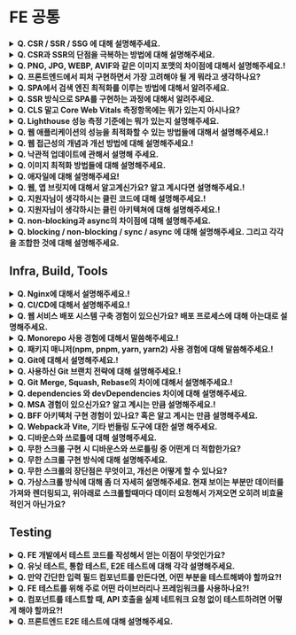 # FE 공통

<details>
<summary><strong>Q. CSR / SSR / SSG 에 대해 설명해주세요.</strong></summary>

답변

## CSR

초기 로딩 시 최소한의 HTML만 전달하고, JavaScript가 실행된 후 브라우저에서 모든 UI를 구성함

### 장점

SPA에 적합하고 사용자와의 인터랙션이 빠릅니다.

### 단점

초기 로딩 속도 느리고 SEO에 불리함

## SSR

요청 시 서버가 HTML을 완전히 구성한 후 브라우저에 전달해 바로 렌더링하는 방식

### 장점

초기 로딩 속도가 빠르고 SEO에 유리, 보안에 유리함

### 단점

서버의 부담이 증가하고 페이지 전환 시 전체 HTML을 다시 요청해야 합니다.

## SSG

빌드 시 미리 HTML을 생성해서 저장해두고, 사용자가 요청할 때 해당 HTML을 그대로 전달하는 방식

### 장점

매우 빠르고 SEO에 매우 유리함

### 단점

실시간 데이터 반영이 어렵고 페이지 수가 많으면 빌드 시간이 길어짐

질문 제작: 강민주

출처: (optional)

</details>

<details>
<summary><strong>Q. CSR과 SSR의 단점을 극복하는 방법에 대해 설명해주세요.</strong></summary>

답변

## CSR 단점 극복 방법

### 초기 로딩이 느림

해결 방법

- code splitting(코드 분할) 필요한 페이지/ 컴포넌트 단위로 JS 번들을 나누어 초기에 최소한의 코드로만 로딩
- Lazy Loading : 사용자가 실제로 접근할 때 필요한 리소스만 불러옴
- Preloading/Prefetching : 예상되는 사용자 이동 경로에 있는 리소스를 미리 불러와 준비

### SEO에 불리함

해결 방법

- 사전 렌더링 : 정적 HTML을 미리 생성해 검색 엔진에 제공
- 동적 렌더링 : 일반 사용자는 CSR로 처리하고, 크롤러에게만 SSR 결과를 전달(Google 추천 방식)

## SSR 단점 극복 방법

### 서버 부하가 큼

해결 방법

- 캐싱 : 페이지 결과나 API 응답을 CDN 또는 서버 메모리에 저장하여 재사용
- ISR : 정적 페이지를 일정 주기로 백그라운드에서 다시 생성하는 방식

### 페이지 전환 시 깜빡임/느림

해결 방법

- Hydaration 최적화 : 클라이언트 측에서 부드럽게 React가 takeover 하도록 조정
- client-side routing 병행 : 페이 이동은 CSR 방식으로, 초기 로딩만 SSR로 처리

질문 제작: 강민주

출처: (optional)

</details>

<details>
<summary><strong>Q. PNG, JPG, WEBP, AVIF와 같은 이미지 포맷의 차이점에 대해서 설명해주세요.!</strong></summary>

답변

질문 제작: OOO

출처: (optional)

</details>

<details>
<summary><strong>Q. 프론트엔드에서 피처 구현하면서 가장 고려해야 될 게 뭐라고 생각하나요?</strong></summary>

- 프론트엔드에서 피처를 구현할 때 가장 중요하게 고려해야 할 점은 사용자 경험이라고 생각합니다. 최종적으로 프론트엔드가 개발하는 모든 기능은 사용자를 위한 것이기 때문입니다.

  구체적으로 다음 요소들을 균형 있게 고려해야 합니다.

  성능과 속도: 사용자는 빠른 응답을 기대합니다. 불필요한 렌더링을 줄이고, 코드 스플리팅, 이미지 최적화, 캐싱 전략 등을 통해 로딩 시간을 최소화해야 합니다.

  접근성(Accessibility): 모든 사용자가 장애 여부와 관계없이 기능을 사용할 수 있어야 합니다. 시맨틱 HTML, ARIA 속성, 키보드 네비게이션 지원이 필수적입니다.

  유지보수성: 코드베이스가 확장 가능하고 다른 개발자들이 쉽게 이해할 수 있도록 설계해야 합니다. 컴포넌트의 재사용성과 명확한 관심사 분리가 중요합니다.

</details>

<details><summary><strong>Q. SPA에서 검색 엔진 최적화를 이루는 방법에 대해서 알려주세요.</strong></summary>

1. **SSR 사용**: 서버에서 페이지의 HTML을 미리 만들어 브라우저와 검색 봇에 전달합니다. 초기 콘텐츠를 바로 인식할 수 있습니다.
2. **SSG 사용**: 빌드 시점에 모든 페이지의 HTML을 미리 생성해 둡니다. 빠르고 SEO에 매우 유리합니다. (예: Gatsby, Next.js/Nuxt.js의 SSG 모드)
3. **동적 렌더링:** 사용자에게는 SPA를, 검색 봇에게는 서버에서 미리 렌더링된 버전을 보여주는 방식입니다.
</details>

<details><summary><strong>Q. SSR 방식으로 SPA를 구현하는 과정에 대해서 알려주세요.</strong></summary>

1. 첫 페이지 로드 시에 서버가 필요한 데이터를 포함한 완전한 HTML을 미리 만들어서 브라우저에 보냅니다.
2. 그 후, 브라우저는 JavaScript를 로드하여 서버에서 생성된 HTML에 동적인 기능을 추가합니다. 이 과정을 **하이드레이션**이라고 합니다.
3. 이후에는 일반적인 SPA처럼 클라이언트 측에서 페이지를 업데이트하며 동작합니다.
</details>

<details>
<summary><strong>Q. CLS 말고 Core Web Vitals 측정항목에는 뭐가 있는지 아시나요?</strong></summary>

- Core Web Vitals는 Google이 웹사이트 사용자 경험을 측정하는 핵심 지표들입니다.

  LCP(Largest Contentful Paint): 페이지의 가장 큰 콘텐츠가 화면에 표시되는 시간을 측정합니다. 좋은 사용자 경험을 위해서는 2.5초 이내여야 합니다.

  FID(First Input Delay): 사용자가 페이지와 처음 상호작용할 때 응답 지연 시간을 측정합니다. 100ms 이하가 권장됩니다.

  INP(Interaction to Next Paint): FID를 대체할 새로운 지표로, 모든 사용자 상호작용의 응답성을 측정합니다. 200ms 이하가 좋은 경험입니다.

  TTFB(Time to First Byte): 서버 응답 시간을 측정하는 지표로, 리소스 요청부터 첫 데이터를 받는 시간입니다.

</details>

<details>
<summary><strong>Q. Lighthouse 성능 측정 기준에는 뭐가 있는지 설명해주세요.</strong></summary>

- Lighthouse는 Google에서 개발한 웹페이지 품질 측정 도구로, 다음과 같은 주요 성능 측정 기준들을 포함합니다.

- 성능(Performance)

  - First Contentful Paint(FCP): 페이지가 로드되기 시작한 시점부터 콘텐츠의 일부가 화면에 렌더링될 때까지의 시간
  - Largest Contentful Paint(LCP): 가장 큰 콘텐츠 요소가 화면에 렌더링되는 시간 (Core Web Vitals의 일부)
  - Speed Index: 페이지 콘텐츠가 얼마나 빨리 시각적으로 표시되는지 측정
  - Time to Interactive(TTI): 페이지가 완전히 상호작용 가능한 상태가 되는 데 걸리는 시간
  - Total Blocking Time(TBT): FCP와 TTI 사이에서 메인 스레드가 차단된 총 시간
  - Cumulative Layout Shift(CLS): 페이지 로드 중 예기치 않은 레이아웃 이동의 정도 (Core Web Vitals의 일부)

- 접근성(Accessibility)

  - 웹사이트가 장애가 있는 사용자들에게 얼마나 접근 가능한지 측정
  - ARIA 속성의 올바른 사용, 색상 대비, 키보드 접근성 등 평가

- 최적화 권장사항(Best Practices)

  - HTTPS 사용, 안전하지 않은 JavaScript 방지, 올바른 이미지 비율 사용 등
  - 브라우저 오류 로깅, 사용자 경험을 저해하는 요소들 체크

- SEO(Search Engine Optimization)

  - 검색 엔진이 페이지를 얼마나 잘 이해할 수 있는지 측정
  - meta 태그, 텍스트 크기, 크롤링 가능 여부 등 확인

- PWA(Progressive Web App)
  - 웹사이트가 PWA 기준을 얼마나 충족하는지 측정
  - 오프라인 작동, 설치 가능성, HTTPS 사용 등 평가

</details>

<details>
<summary><strong>Q. 웹 애플리케이션의 성능을 최적화할 수 있는 방법들에 대해서 설명해주세요.!</strong></summary>

답변

질문 제작: OOO

출처: (optional)

</details>

<details>
<summary><strong>Q. 웹 접근성의 개념과 개선 방법에 대해 설명해주세요.!</strong></summary>

답변

질문 제작: OOO

출처: (optional)

</details>

<details>
<summary><strong>Q. 낙관적 업데이트에 관해서 설명해 주세요.</strong></summary>

- 낙관적 업데이트는 사용자 인터페이스를 즉각적으로 반응하게 만들어 사용자 경험을 향상시키는 패턴입니다. 서버 응답을 기다리지 않고 UI를 먼저 업데이트한 후, 서버 응답이 돌아오면 그에 맞게 상태를 최종 조정하는 방식입니다.
- 장점: 사용자에게 즉각적인 피드백 제공으로 앱이 더 빠르게 느껴집니다.
- 단점: 서버 요청이 실패하면 롤백 로직을 구현해야 합니다, 이에 따라서 상태 관리의 복잡성이 증가할 수 있습니다.

</details>

<details>
<summary><strong>Q. 이미지 최적화 방법들에 대해 설명해주세요.</strong></summary>

1. 적절한 이미지 포맷 선택: WebP를 사용하면 JPG, PNG보다 30~50% 작은 파일 크기로 동일한 품질을 제공합니다.
2. 반응형 이미지: `<picture>` 요소를 활용하여 기기 특성마다 이미지 포맷을 다르게 전달할 수 있습니다.
3. 지연 로딩(Lazy Loading): 뷰포트에 들어올 때만 이미지를 로드하여 초기 페이지 로드 시간을 단축할 수 있습니다.

</details>

<details>
<summary><strong>Q. 애자일에 대해 설명해주세요!</strong></summary>

답변

질문 제작: OOO

출처: (optional)

</details>

<details>
<summary><strong>Q. 웹, 앱 브릿지에 대해서 알고계신가요? 알고 계시다면 설명해주세요.!</strong></summary>

답변

질문 제작: OOO

출처: (optional)

</details>

<details>
<summary><strong>Q. 지원자님이 생각하시는 클린 코드에 대해 설명해주세요.!</strong></summary>

답변

질문 제작: OOO

출처: (optional)

</details>

<details>
<summary><strong>Q. 지원자님이 생각하시는 클린 아키텍쳐에 대해 설명해주세요.!</strong></summary>

답변

질문 제작: OOO

출처: (optional)

</details>

<details>
<summary><strong>Q. non-blocking과 async의 차이점에 대해 설명해주세요.</strong></summary>

- non-blocking과 async는 자주 함께 쓰이지만, 의미와 관점이 조금 다릅니다.
  non-blocking은 함수가 작업을 수행하더라도 결과가 나올 때까지 기다리지 않고 즉시 제어권을 돌려주는 실행 방식을 의미합니다.
  반면, async는 함수가 호출된 이후의 작업 완료 시점에 실행될 로직을 미리 지정해두는 코드 구조를 말합니다.
  예를 들어, `non-blocking`은 A 함수가 B 함수를 호출했을 때 B 함수가 작업을 끝내지 않아도 A 함수가 계속 실행될 수 있도록 하는 실행 흐름이고, `async`는 그 작업이 끝났을 때 어떻게 처리할지를 명시하는 방식입니다.
  즉, non-blocking은 실행 방식, async는 그 실행을 처리하는 코드 스타일이라고 볼 수 있습니다.

</details>

<details>
<summary><strong>Q. blocking / non-blocking / sync / async 에 대해 설명해주세요. 그리고 각각을 조합한 것에 대해 설명해주세요.</strong></summary>

1. **blocking + sync** : 다른 작업이 진행되는 동안 자신의 작업을 처리하지 않고 (blocking), 다른 작업의 완료 여부를 바로 받아 순차적으로 처리하는 (sync) 방식이다. 다른 작업의 결과가 자신의 작업에 영향을 주는 경우에 활용할 수 있다.
2. **blocking + async** : 다른 작업이 진행되는 동안 자신의 작업을 멈추고 기다리는 (blocking), 다른 작업의 결과를 바로 처리하지 않아 순서대로 작업을 수행하지 않는 (async) 방식이다.
3. **non-blocking + async** : 다른 작업이 진행되는 동안에도 자신의 작업을 처리하고 (non-blocking), 다른 작업의 결과를 바로 처리하지 않아 작업 순서가 지켜지지 않는 (async) 방식이다. 다른 작업의 결과가 자신의 작업에 영향을 주지 않는 경우에 활용할 수 있다.
4. **non-blocking + sync** : 다른 작업이 진행되는 동안에도 자신의 작업을 처리하고 (non-blocking), 다른 작업의 결과를 바로 처리하여 작업을 순차대로 수행하는 (sync) 방식이다.
</details>

## Infra, Build, Tools

<details>
<summary><strong>Q. Nginx에 대해서 설명해주세요.!</strong></summary>

답변

질문 제작: OOO

출처: (optional)

</details>

<details>
<summary><strong>Q. CI/CD에 대해서 설명해주세요.!</strong></summary>

답변

질문 제작: OOO

출처: (optional)

</details>

<details>
<summary><strong>Q. 웹 서비스 배포 시스템 구축 경험이 있으신가요? 배포 프로세스에 대해 아는대로 설명해주세요.</strong></summary>

- 예시 답변: AWS 환경에서 배포해본 경험이 있습니다. 배포 프로세스는 개발 -> 빌드 -> 테스트 -> 배포 -> 모니터링 순서로 이루어집니다.

- 웹서버: HTTP 요청에 대해 정적으로 HTML 페이지를 전달합니다.
- WAS: 클라이언트 요청에 따라서 동적으로 콘텐츠를 생성하여 제공합니다.

</details>

<details>
<summary><strong>Q. Monorepo 사용 경험에 대해서 말씀해주세요.!</strong></summary>

답변

질문 제작: OOO

출처: (optional)

</details>

<details>
<summary><strong>Q. 패키지 매니저(npm, pnpm, yarn, yarn2) 사용 경험에 대해 말씀해주세요.!</strong></summary>

답변

질문 제작: OOO

출처: (optional)

</details>

<details>
<summary><strong>Q. Git에 대해서 설명해주세요.!</strong></summary>

답변

질문 제작: OOO

출처: (optional)

</details>

<details>
<summary><strong>Q. 사용하신 Git 브랜치 전략에 대해 설명해주세요.!</strong></summary>

답변

질문 제작: OOO

출처: (optional)

</details>

<details>
<summary><strong>Q. Git Merge, Squash, Rebase의 차이에 대해서 설명해주세요.!</strong></summary>

답변

질문 제작: OOO

출처: (optional)

</details>

<details>
<summary><strong>Q. dependencies 와 devDependencies 차이에 대해 설명해주세요.</strong></summary>

1. dependencies: 프로덕션 환경에서 앱을 실행하는데 필요한 패키지들이 담깁니다. (ex: React, Redux, Axios)
2. devDependencies: 개발 과정에서만 필요한 패키지들이 담깁니다. 빌드 도구, 테스트 프레임워크, 린터 등이 이곳에 포함됩니다. (ex: Webpack, Babel, ESLint, TypeScript)

</details>

<details>
<summary><strong>Q. MSA 경험이 있으신가요? 알고 계시는 만큼 설명해주세요.!</strong></summary>

답변

질문 제작: OOO

출처: (optional)

</details>

<details>
<summary><strong>Q. BFF 아키텍처 구현 경험이 있나요? 혹은 알고 계시는 만큼 설명해주세요.</strong></summary>

- BFF는 'Backend for Frontend'의 약자인데요, 말 그대로 **프론트엔드만을 위한 맞춤형 백엔드 서버입니다.**

  요즘 서비스들은 웹, 모바일 앱 등 다양한 프론트엔드 환경을 가지는 경우가 많잖아요? 그리고 백엔드는 여러 기능을 제공하는 범용 API나 마이크로서비스로 구성되기도 하고요.

  이때 프론트엔드 입장에서는, 화면 하나를 그리기 위해 여러 백엔드 API를 호출해야 하거나, 반대로 너무 많은 불필요한 데이터까지 받아와서 직접 가공해야 하는 불편함이 생길 수 있습니다.

  **BFF는 이런 문제를 해결하기 위해 중간에 위치**합니다. 특정 프론트엔드(예: 웹 앱용 BFF, 모바일 앱용 BFF)를 타겟으로 해서, **백엔드의 여러 API를 대신 호출**해서 데이터를 가져오고, 프론트엔드가 **필요로 하는 형태로 데이터를 조합하고 가공**해서, **딱 맞는 응답 하나로 만들어서** 프론트엔드에 전달해주는 역할을 합니다.

  덕분에 프론트엔드 개발자는 복잡한 데이터 처리나 여러 번의 API 호출 없이, BFF가 제공하는 API만 호출하면 되니까 **개발이 훨씬 편해지고**, 필요한 데이터만 받으니 **성능 개선**에도 도움이 됩니다.

  결국, 프론트엔드 개발 경험과 사용자 경험을 향상시키기 위한 아키텍처 패턴이라고 생각합니다.

</details>

<details>
<summary><strong>Q. Webpack과 Vite, 기타 번들링 도구에 대한 설명 해주세요.</strong></summary>

- Webpack은 가장 많이 쓰이는 번들러 중 하나로 모든 자원을 JS 모듈로 간주하여, 의존성을 분석하고 하나(또는 여러개)의 파일로 번들링해줍니다. 플러그인/로더 기반 구조로 확장성이 높고 트리 쉐이킹과 코드 분할을 지원해 줍니다.

  Vite는 최근 떠오른 매우 빠른 빌드 도구로 개발 시에는 번들링하지 않고, ESM으로 빠르개 실행시켜줍니다. 빌드 시에는 Rollup 기반으로 번들링하고 간단한 설정으로 빠르게 사용할 수 있지만 커스텀하기 어려울 수 있습니다.

</details>

<details>
<summary><strong>Q. 디바운스와 쓰로틀에 대해 설명해주세요.</strong></summary>

- 둘 다 이벤트 핸들러가 너무 자주 실행되지 않도록 조절하는 기법입니다.

  디바운스는 이벤트가 연속적으로 발생할 때, 마지막 이벤트가 발생한 후 일정 시간이 지나야 이벤트 핸들러가 실행되는 방식입니다. 예를 들어 검색창에 검색할 때 한 글자씩 입력할때마다 검색 요청을 보내면 부하가 불필요하게 커지니, 입력을 멈춘 후 일정 시간이 지나면 검색 요청을 보내는 방식으로 디바운스를 적용할 수 있습니다.

  쓰로틀링은 일정 시간 간격 동안 발생한 이벤트 중 첫번째 또는 마지막 이벤트만 처리하는 방식입니다. 이벤트가 계속 발생하더라도 설정된 시간 동안은 한번만 이벤트가 실행되는 것입니다. 예를 들어 매우 빠른 속도로 연속 클릭을 한다면, 클릭할 때마다 발생하는 이벤트를 전부 처리하면 부하가 불필요하게 커지니, 쓰로틀을 적용해서 일정 시간 내 한 번만 처리하게 할 수 있습니다.

  [ 쓰로틀 코드 ]

  ```
  function throttle(fn, delay) {
    let timer = null;

    return (...args) => {
      if (timer) return;

      timer = setTimeout(() => {
        fn(...args);
        timer = null;
      }, delay);
    };
  }

  ```

  [ 디바운스 코드 ]

  ```
  function debounce(fn, delay) {
    let timer = 0;

    return (...args) => {
      clearTimeout(timer);

      timer = setTimeout(() => {
        fn(...args);
      }, delay);
    };
  }

  ```

</details>

<details>
<summary><strong>Q. 무한 스크롤 구현 시 디바운스와 쓰로틀링 중 어떤게 더 적합한가요?</strong></summary>

- 쓰로틀이 더 적합하다고 생각합니다. 스크롤은 연속적인 동작이며, 사용자는 스크롤이 페이지 하단에 도달할 때 즉각적인 반응을 기대합니다. 쓰로틀은 스크롤 하단에 위치하게 된 순간 즉시 추가 데이터 요청을 수행하므로 사용자에게 자연스러운 스크롤 경험을 제공합니다. 반면 디바운스를 적용할 경우, 사용자가 반복적으로 스크롤한다면 마지막 스크롤이 멈춘 후에야 데이터를 불러오기 시작하므로 지연이 발생할 수 있습니다.

</details>

<details>
<summary><strong>Q. 무한 스크롤 구현 방식에 대해 설명해주세요.</strong></summary>

- 사용자가 페이지를 아래로 스크롤할 때 마지막 요소가 뷰포트에 닿는 순간을 감지하여, 추가로 다음 데이터를 요청하는 방식입니다. 주로 Intersection Observer API를 사용합니다.

  이전에 제가 무한스크롤을 구현할때는 React-Query의 useInfiniteQuery 훅을 활용해서 무한스크롤을 구현했습니다. `useInfiniteQuery`는 API 요청, 데이터 병합, 로딩 상태 관리 등 전체 흐름을 처리하는 역할을 했습니다.

</details>

<details>
<summary><strong>Q. 무한 스크롤의 장단점은 무엇이고, 개선은 어떻게 할 수 있나요?</strong></summary>

- 무한 스크롤의 장점은 초기에 모든 데이터를 한 번에 불러오는 대신, 사용자의 스크롤에 따라 필요한 데이터만 점진적으로 요청하기 때문에 초기 로딩 속도를 개선하고 UX를 향상시킬 수 있다는 점입니다. 특히 수백 개 이상의 데이터를 다룰 때 유용합니다.

  하지만 단점도 존재합니다. 스크롤이 계속되면서 DOM에 컴포넌트가 무한히 쌓이면, 브라우저가 많은 요소를 렌더링하고 유지해야 하므로 성능 저하가 발생할 수 있습니다. 극단적으로 수만 개의 노드가 누적되면 브라우저에서 렌더링 에러가 발생할 수 있습니다.

  이러한 문제를 해결하기 위해 가상 스크롤 기법을 사용할 수 있습니다. 이 기법은 화면에 보이는 영역만 실제 DOM에 렌더링하고, 스크롤에 따라 보이지 않는 영역은 제거하거나 교체함으로써 전체 DOM 노드 수를 최소화하여 성능을 최적화합니다.

</details>

<details>
<summary><strong>Q. 가상스크롤 방식에 대해 좀 더 자세히 설명해주세요. 현재 보이는 부분만 데이터를 가져와 렌더링되고, 위아래로 스크롤할때마다 데이터 요청해서 가져오면 오히려 비효율적인거 아닌가요?</strong></summary>

- 가상 스크롤은 데이터를 요청하는 방식이 아니라, 이미 로딩된 데이터를 화면에 효율적으로 렌더링하기 위한 기술입니다.

  즉, 수백 개의 데이터가 클라이언트에 존재하더라도 DOM에는 보이는 일부만 렌더링하고, 스크롤 위치에 따라 렌더링 대상을 교체합니다. 이로써 렌더링 성능을 유지하면서도 스크롤에 따른 부하를 줄일 수 있습니다.

  가상 스크롤 구현 방식은, 위아래에 Intersection Observer를 사용하는 것이 아니라, 스크롤 위치(scrollTop)와 아이템 높이를 기준으로 현재 화면에 보여줄 데이터의 인덱스를 계산해 해당 항목만 렌더링하는 방식입니다. 이렇게 계산된 구간의 데이터만 DOM에 표시하고 나머지는 제거해, 많은 데이터가 있어도 성능을 효율적으로 유지할 수 있습니다.

</details>

## Testing

<details>
<summary><strong>Q. FE 개발에서 테스트 코드를 작성해서 얻는 이점이 무엇인가요?</strong></summary>

- 예시 답변: 저는 Jest를 통해서 간단한 테스트 코드를 작성해본 경험이 있습니다. 테스트 코드를 작성하면, 코드 수정이 발생할 때마다 동작의 성공 여부를 빠르게 판단할 수 있어서 생산성에 유리하다고 생각합니다. 특히 OOO 회사의 서비스에서 OOO 요구사항이 변동되는 경우에 빠르게 대응이 가능합니다.
- (본인의 경험 + 회사 서비스에 적용하여 설명하면 Good)

</details>

<details>
<summary><strong>Q. 유닛 테스트, 통합 테스트, E2E 테스트에 대해 각각 설명해주세요.</strong></summary>

- 유닛 테스트: 앱의 개별 구성 요소(컴포넌트)를 독립적으로 테스트합니다.
  - ex: Button 컴포넌트 클릭 시, 함수가 호출되는지 테스트
- 통합 테스트: 여러 구성 요소(컴포넌트)가 함께 동작할 때 올바른지 테스트합니다.
  - ex: 폼을 제출할 시, API 호출이 올바르게 발생하는지 테스트
- E2E 테스트: 사용자의 관점에서 앱의 전체적인 흐름을 테스트합니다.
  - ex: 사용자가 로그인하고 상품을 구매하는 전체 과정 테스트

</details>

<details>
<summary><strong>Q. 만약 간단한 입력 필드 컴포넌트를 만든다면, 어떤 부분을 테스트해봐야 할까요?!</strong></summary>

답변

질문 제작: OOO

출처: (optional)

</details>

<details>
<summary><strong>Q. FE 테스트를 위해 주로 어떤 라이브러리나 프레임워크를 사용하나요?!</strong></summary>

답변

질문 제작: OOO

출처: (optional)

</details>

<details>
<summary><strong>Q. 컴포넌트를 테스트할 때, API 호출을 실제 네트워크 요청 없이 테스트하려면 어떻게 해야 할까요?!</strong></summary>

답변

질문 제작: OOO

출처: (optional)

</details>

<details>
<summary><strong>Q. 프론트엔드 E2E 테스트에 대해 설명해주세요.</strong></summary>

- 애플리케이션의 사용자 경험을 처음부터 끝까지 시뮬레이션하여 테스트하는 방식입니다.

  단위테스트나 통합테스트와 달리 사용자 관점에서 전체 애플리케이션이 의도한 대로 작동하는지 검증합니다. 브라우저 환경에서 실제 사용자 동작을 흉내내어 다양한 시나리오를 테스트합니다. 브라우저 환경에서 실제 사용자 동작을 흉내내어 다양한 시나리오를 테스트합니다. 보통 E2E테스트는 Cypress, Playwrite와 같은 도구를 이용해 작성합니다. (UI 상호작용, API 호출, 화면 전환 등 여러 구성 요소가 함께 동작하는 과정에서 발생하는 문제를 탐지할 수 있습니다)

</details>
